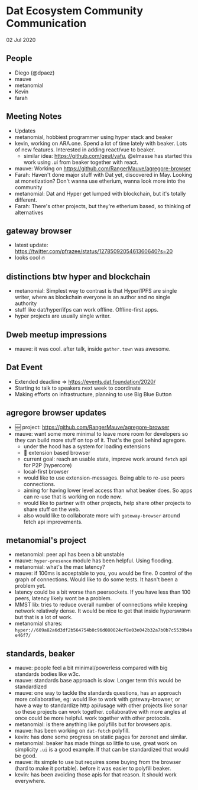# Dat Ecosystem Community Communication

02 Jul 2020

## People

* Diego (@dpaez)
* mauve
* metanomial
* Kevin
* farah

## Meeting Notes

- Updates
- metanomial, hobbiest programmer using hyper stack and beaker
- kevin, working on ARA.one. Spend a lot of time lately with beaker. Lots of new features. Interested in adding react/vue to beaker.
    - similar idea: https://github.com/geut/yafu, @elmasse has started this work using .ui from beaker together with react.
- mauve: Working on https://github.com/RangerMauve/agregore-browser
- Farah: Haven't done major stuff with Dat yet, discovered in May. Looking at monetization? Don't wanna use etherium, wanna look more into the community
- metanomial: Dat and Hyper get lumped with blockchain, but it's totally different.
- Farah: There's other projects, but they're etherium based, so thinking of alternatives

## gateway browser

- latest update: https://twitter.com/pfrazee/status/1278509205461360640?s=20
- looks cool :fire:

## distinctions btw hyper and blockchain

- metanomial: Simplest way to contrast is that Hyper/IPFS are single writer, where as blockchain everyone is an author and no single authority
- stuff like dat/hyper/ifps can work offline. Offline-first apps.
- hyper projects are usually single writer.

## Dweb meetup impressions

- mauve: it was cool. after talk, inside `gather.town` was awesome.

## Dat Event

- Extended deadline => https://events.dat.foundation/2020/
- Starting to talk to speakers next week to coordinate
- Making efforts on infrastructure, planning to use Big Blue Button

## agregore browser updates

- :new: project: https://github.com/RangerMauve/agregore-browser
- mauve: want some more minimal to leave more room for developers so they can build more stuff on top of it. That's the goal behind agregore.
    - under the hood has a system for loading extensions
    - :100: extension based browser
    - current goal: reach an usable state, improve work around `fetch` api for P2P (hypercore)
    - local-first browser
    - would like to use extension-messages. Being able to re-use peers connections.
    - aiming for having lower level access than what beaker does. So apps can re-use that is working on node now.
    - would like to partner with other projects, help share other projects to share stuff on the web.
    - also would like to collaborate more with `gateway-browser` around fetch api improvements.

## metanomial's project

- metanomial: peer api has been a bit unstable
- mauve: `hyper-presence` module has been helpful. Using flooding.
- metanomial: what's the max latency?
- mauve: if 100ms is acceptable to you, you would be fine. 0 control of the graph of connections. Would like to do some tests. It hasn't been a problem yet.
- latency could be a bit worse than peersockets. If you have less than 100 peers, latency likely wont be a problem.
- MMST lib: tries to reduce overall number of connections while keeping network relatively dense. It would be nice to get that inside hyperswarm but that is a lot of work.
- metanomial shares: `hyper://609a82a6d3df2b564754b0c96d080024cf8e03e042b32a7b0b7c5539b4ae46f7/`

## standards, beaker

- mauve: people feel a bit minimal/powerless compared with big standards bodies like w3c.
- mauve: standards base approach is slow. Longer term this would be standardized
- mauve: one way to tackle the standards questions, has an approach more collaborative, eg: would like to work with gateway-browser, or have a way to standardize http api/usage with other projects like sonar so these projects can work together. collaborative with more angles at once could be more helpful. work together with other protocols.
- metanomial: is there anything like polyfills but for browsers apis.
- mauve: has been working on `dat-fetch` polyfill.
- kevin: has done some progress on static pages for zeronet and similar.
- metanomial: beaker has made things so little to use, great work on simplicity `.ui` is a good example. If that can be standardized that would be good.
- mauve: its simple to use but requires some buying from the browser (hard to make it portable). before it was easier to polyfill beaker.
- kevin: has been avoiding those apis for that reason. It should work everywhere.

